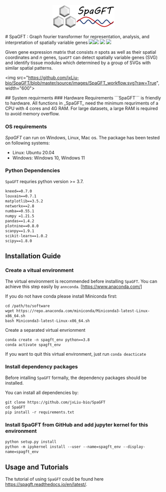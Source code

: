 <p align="center">

   <img src="https://github.com/jxLiu-bio/SpaGFT/blob/master/source/images/SpaGFT_logo.svg?raw=True" width="200">

</p>
# SpaGFT : Graph fourier transformer for representation, analysis, and interpretation of spatially variable genes
<img src="https://img.shields.io/badge/SpaGFT-v1.0.0-green"><img src="https://img.shields.io/badge/Platform-Linux-green"> <img src="https://img.shields.io/badge/Language-python3-green"> <img src="https://img.shields.io/badge/License-MIT-green">

Given gene expression matrix that consists $n$ spots as well as their spatial coordinates and $n$ genes, ```SpaGFT``` can detect spatially variable genes (SVG) and identify tissue modules which determined by a group of SVGs with similar spatial patterns.
<p align="center">

   <img src="https://github.com/jxLiu-bio/SpaGFT/blob/master/source/images/SpaGFT_workflow.svg?raw=True", width="600">

</p>
## System requirments
### Hardware Requirements
```SpaGFT``` is friendly to hardware. All functions in _SpaGFT_ need the minimum
requriments of a CPU with 4 cores and 4G RAM. For large datasets, a large RAM is
required to avoid memory overflow.

### OS requirements
_SpaGFT_ can run on Windows, Linux, Mac os. The package has been tested on 
following systems:

- Linux: Ubuntu 20.04
- Windows: Windows 10, Windows 11

### Python Dependencies
```SpaGFT``` requries python version >= 3.7.

``` 
kneed==0.7.0
louvain==0.7.1
matplotlib==3.5.2
networkx==2.8
numba==0.55.1
numpy =1.21.5
pandas==1.4.2
plotnine==0.8.0
scanpy==1.9.1
scikit-learn==1.0.2
scipy==1.8.0
```
## Installation Guide
### Create a vitual environment 

The virtual environment is recommended before installing ```SpaGFT```. You can
achieve this step easily by ```annconda```. [https://www.anaconda.com/]

If you do not have conda please install Miniconda first:

```
cd /path/to/software
wget https://repo.anaconda.com/miniconda/Miniconda3-latest-Linux-x86_64.sh
bash Miniconda3-latest-Linux-x86_64.sh
```

Create a separated virtual envrionment
```shell
conda create -n spagft_env python==3.8
conda activate spagft_env
```
If you want to quit this virtual environment, just run ``` conda deacticate ```

### Install dependency packages
Before intalling ```SpaGFT``` formally, the dependency packages should be installed.

You can install all dependencies by:
```shell
git clone https://github.com/jxLiu-bio/SpaGFT
cd SpaGFT
pip install -r requirements.txt
```
### Install SpaGFT from GitHub and add jupyter kernel for this environment
```shell
python setup.py install
python -m ipykernel install --user --name=spagft_env --display-name=spagft_env
```

## Usage and Tutorials
The tutorial of using ```SpaGFT``` could be found here https://spagft.readthedocs.io/en/latest/.


